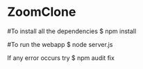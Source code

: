# ZoomClone
#To install all the dependencies
$ npm install

#To run the webapp 
$ node server.js

If any error occurs try 
$ npm audit fix





